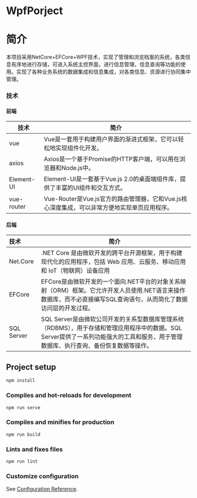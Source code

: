# WpfPorject

# 简介

本项目采用NetCore+EFCore+WPF技术，实现了管理和浏览档案的系统，各类信息有序地进行存储，可进入系统主控界面，进行信息管理，信息查询等功能的使用。实现了各种业务系统的数据集成和信息集成，对各类信息、资源进行协同集中管理。

### 技术

#### 前端

| 技术       | 简介                                                         |
| ---------- | ------------------------------------------------------------ |
| vue        | Vue是一套用于构建用户界面的渐进式框架，它可以轻松地实现组件化开发。 |
| axios      | Axios是一个基于Promise的HTTP客户端，可以用在浏览器和Node.js中。 |
| Element-UI | Element-UI是一套基于Vue.js 2.0的桌面端组件库，提供了丰富的UI组件和交互方式。 |
| vue-router | Vue-Router是Vue.js官方的路由管理器，它和Vue.js核心深度集成，可以非常方便地实现单页应用程序。 |

#### 后端

| 技术       | 简介                                                         |
| :--------- | ------------------------------------------------------------ |
| Net.Core   | .NET Core 是由微软开发的跨平台开源框架，用于构建现代化的应用程序，包括 Web 应用、云服务、移动应用和 IoT（物联网）设备应用 |
| EFCore     | EFCore是由微软开发的一个面向.NET平台的对象关系映射（ORM）框架。它允许开发人员使用.NET语言来操作数据库，而不必直接编写SQL查询语句，从而简化了数据访问层的开发过程。 |
| SQL Server | SQL Server是由微软公司开发的关系型数据库管理系统（RDBMS），用于存储和管理应用程序中的数据。SQL Server提供了一系列功能强大的工具和服务，用于管理数据库、执行查询、备份恢复数据等操作。 |

## Project setup

```
npm install
```

### Compiles and hot-reloads for development

```
npm run serve
```

### Compiles and minifies for production

```
npm run build
```

### Lints and fixes files

```
npm run lint
```

### Customize configuration

See [Configuration Reference](https://cli.vuejs.org/config/).

